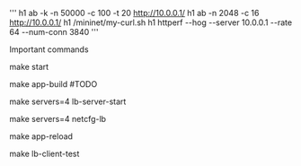 
'''
h1 ab -k -n 50000 -c 100 -t 20 http://10.0.0.1/
h1 ab -n 2048 -c 16 http://10.0.0.1/
h1 /mininet/my-curl.sh
h1 httperf --hog --server 10.0.0.1 --rate 64 --num-conn 3840
'''

Important commands

make start

make app-build #TODO

make servers=4 lb-server-start

make servers=4 netcfg-lb

make app-reload

make lb-client-test
